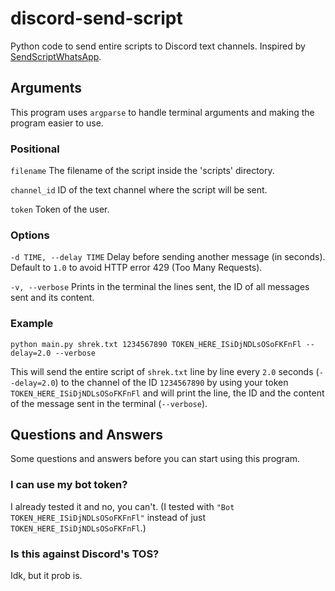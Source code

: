 # discord-send-script

Python code to send entire scripts to Discord text channels.
Inspired by [SendScriptWhatsApp](https://github.com/Matt-Fontes/SendScriptWhatsApp).

## Arguments

This program uses `argparse` to handle terminal arguments and making the program easier to use.

### Positional

`filename` The filename of the script inside the 'scripts' directory.

`channel_id` ID of the text channel where the script will be sent.

`token` Token of the user.

### Options

`-d TIME, --delay TIME` Delay before sending another message (in seconds).
Default to `1.0` to avoid HTTP error 429 (Too Many Requests).

`-v, --verbose` Prints in the terminal the lines sent, the ID of all messages sent and its content.

### Example

```
python main.py shrek.txt 1234567890 TOKEN_HERE_ISiDjNDLsOSoFKFnFl --delay=2.0 --verbose
```

This will send the entire script of `shrek.txt`
line by line every `2.0` seconds (`--delay=2.0`)
to the channel of the ID `1234567890`
by using your token `TOKEN_HERE_ISiDjNDLsOSoFKFnFl`
and will print the line, the ID and the content of the message sent in the terminal (`--verbose`).

## Questions and Answers

Some questions and answers before you can start using this program.

### I can use my bot token?

I already tested it and no, you can't. (I tested with `"Bot TOKEN_HERE_ISiDjNDLsOSoFKFnFl"` instead of just `TOKEN_HERE_ISiDjNDLsOSoFKFnFl`.)

### Is this against Discord's TOS?

Idk, but it prob is.
